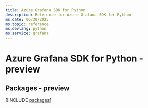 ```yaml
---
title: Azure Grafana SDK for Python
description: Reference for Azure Grafana SDK for Python
ms.date: 06/30/2025
ms.topic: reference
ms.devlang: python
ms.service: grafana
---
```

# Azure Grafana SDK for Python - preview
## Packages - preview
[!INCLUDE [packages](grafana-index.md)]